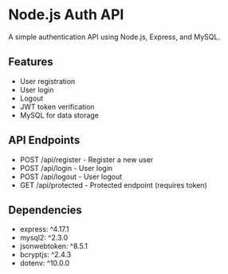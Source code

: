 # Node.js Auth API

A simple authentication API using Node.js, Express, and MySQL.

## Features

- User registration
- User login
- Logout
- JWT token verification
- MySQL for data storage

## API Endpoints

- POST /api/register - Register a new user
- POST /api/login - User login
- POST /api/logout - User logout
- GET /api/protected - Protected endpoint (requires token)

## Dependencies

- express: ^4.17.1
- mysql2: ^2.3.0
- jsonwebtoken: ^8.5.1
- bcryptjs: ^2.4.3
- dotenv: ^10.0.0
